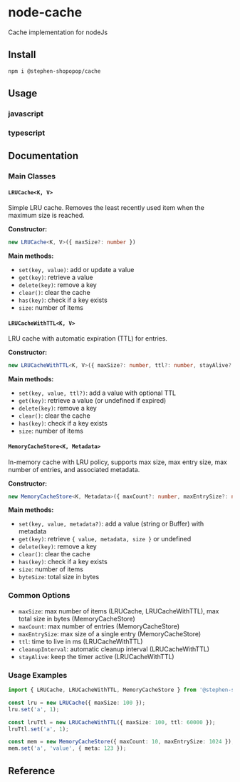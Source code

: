 # node-cache

Cache implementation for nodeJs

## Install

```bash
npm i @stephen-shopopop/cache
```

## Usage

### javascript

### typescript

## Documentation

### Main Classes

#### `LRUCache<K, V>`

Simple LRU cache. Removes the least recently used item when the maximum size is reached.

**Constructor:**

```typescript
new LRUCache<K, V>({ maxSize?: number })
```

**Main methods:**

- `set(key, value)`: add or update a value
- `get(key)`: retrieve a value
- `delete(key)`: remove a key
- `clear()`: clear the cache
- `has(key)`: check if a key exists
- `size`: number of items

#### `LRUCacheWithTTL<K, V>`

LRU cache with automatic expiration (TTL) for entries.

**Constructor:**

```typescript
new LRUCacheWithTTL<K, V>({ maxSize?: number, ttl?: number, stayAlive?: boolean, cleanupInterval?: number })
```

**Main methods:**

- `set(key, value, ttl?)`: add a value with optional TTL
- `get(key)`: retrieve a value (or undefined if expired)
- `delete(key)`: remove a key
- `clear()`: clear the cache
- `has(key)`: check if a key exists
- `size`: number of items

#### `MemoryCacheStore<K, Metadata>`

In-memory cache with LRU policy, supports max size, max entry size, max number of entries, and associated metadata.

**Constructor:**

```typescript
new MemoryCacheStore<K, Metadata>({ maxCount?: number, maxEntrySize?: number, maxSize?: number })
```

**Main methods:**

- `set(key, value, metadata?)`: add a value (string or Buffer) with metadata
- `get(key)`: retrieve `{ value, metadata, size }` or undefined
- `delete(key)`: remove a key
- `clear()`: clear the cache
- `has(key)`: check if a key exists
- `size`: number of items
- `byteSize`: total size in bytes

### Common Options

- `maxSize`: max number of items (LRUCache, LRUCacheWithTTL), max total size in bytes (MemoryCacheStore)
- `maxCount`: max number of entries (MemoryCacheStore)
- `maxEntrySize`: max size of a single entry (MemoryCacheStore)
- `ttl`: time to live in ms (LRUCacheWithTTL)
- `cleanupInterval`: automatic cleanup interval (LRUCacheWithTTL)
- `stayAlive`: keep the timer active (LRUCacheWithTTL)

### Usage Examples

```typescript
import { LRUCache, LRUCacheWithTTL, MemoryCacheStore } from '@stephen-shopopop/cache';

const lru = new LRUCache({ maxSize: 100 });
lru.set('a', 1);

const lruTtl = new LRUCacheWithTTL({ maxSize: 100, ttl: 60000 });
lruTtl.set('a', 1);

const mem = new MemoryCacheStore({ maxCount: 10, maxEntrySize: 1024 });
mem.set('a', 'value', { meta: 123 });
```

## Reference
